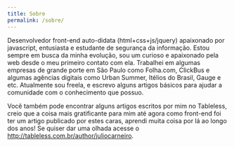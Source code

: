 ```yaml
---
title: Sobre
permalink: /sobre/
---
```


Desenvolvedor front-end auto-didata (html+css+js/jquery) apaixonado por javascript, entusiasta e estudante de segurança da informação. Estou sempre em busca da minha evolução, sou um curioso e apaixonado pela web desde o meu primeiro contato com ela. Trabalhei em algumas empresas de grande porte em São Paulo como Folha.com, ClickBus e algumas agências digitais como Urban Summer, Itélios do Brasil, Gauge e etc. Atualmente sou freela, e escrevo alguns artigos básicos para ajudar a comunidade com o conhecimento que possuo.

Você também pode encontrar alguns artigos escritos por mim no Tableless, creio que a coisa mais gratificante para mim até agora como front-end foi ter um artigo publicado por estes caras, aprendi muita coisa por lá ao longo dos anos! Se quiser dar uma olhada acesse o http://tableless.com.br/author/juliocarneiro.